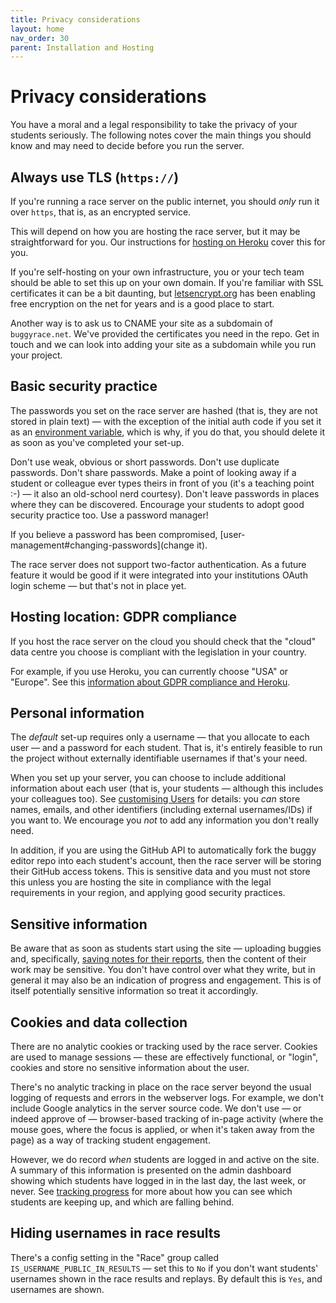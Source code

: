 ```yaml
---
title: Privacy considerations
layout: home
nav_order: 30
parent: Installation and Hosting
---
```


# Privacy considerations

You have a moral and a legal responsibility to take the privacy of your students
seriously. The following notes cover the main things you should know and may
need to decide before you run the server.

## Always use TLS (`https://`)

If you're running a race server on the public internet, you should _only_ run
it over `https`, that is, as an encrypted service.

This will depend on how you are hosting the race server, but it may be
straightforward for you. Our instructions for [hosting on
Heroku](../hosting/heroku) cover this for you.

If you're self-hosting on your own infrastructure, you or your tech team should
be able to set this up on your own domain. If you're familiar with SSL
certificates it can be a bit daunting, but
[letsencrypt.org](https://letsencrypt.org) has been enabling free encryption
on the net for years and is a good place to start.

Another way is to ask us to CNAME your site as a subdomain of `buggyrace.net`.
We've provided the certificates you need in the repo. Get in touch and we can
look into adding your site as a subdomain while you run your project.


## Basic security practice

The passwords you set on the race server are hashed (that is, they are not
stored in plain text) — with the exception of the initial auth code if you set
it as an [environment variable](.../customising/env), which is why, if you do
that, you should delete it as soon as you've completed your set-up.

Don't use weak, obvious or short passwords. Don't use duplicate passwords.
Don't share passwords. Make a point of looking away if a student or colleague
ever types theirs in front of you (it's a teaching point :-) — it also an
old-school nerd courtesy). Don't leave passwords in places where they can be
discovered. Encourage your students to adopt good security practice too. Use a
password manager!

If you believe a password has been compromised,
[user-management#changing-passwords](change it).

The race server does not support two-factor authentication. As a future feature
it would be good if it were integrated into your institutions OAuth login
scheme — but that's not in place yet.

## Hosting location: GDPR compliance

If you host the race server on the cloud you should check that the "cloud" data
centre you choose is compliant with the legislation in your country.

For example, if you use Heroku, you can currently choose "USA" or "Europe". See
this [information about GDPR compliance and Heroku](https://devcenter.heroku.com/articles/gdpr).


## Personal information

The _default_ set-up requires only a username — that you allocate to each user
— and a password for each student. That is, it's entirely feasible to run the
project without externally identifiable usernames if that's your need.

When you set up your server, you can choose to include additional information
about each user (that is, your students — although this includes your colleagues
too). See [customising Users](../customising/users) for details: you _can_
store names, emails, and other identifiers (including external usernames/IDs)
if you want to. We encourage you _not_ to add any information you don't really
need.

In addition, if you are using the GitHub API to automatically fork the buggy
editor repo into each student's account, then the race server will be storing
their GitHub access tokens. This is sensitive data and you must not store this
unless you are hosting the site in compliance with the legal requirements in
your region, and applying good security practices.


## Sensitive information

Be aware that as soon as students start using the site — uploading buggies and,
specifically, [saving notes for their reports](../teaching/progresss), then
the content of their work may be sensitive. You don't have control over what
they write, but in general it may also be an indication of progress and
engagement. This is of itself potentially sensitive information so treat it
accordingly.


## Cookies and data collection

There are no analytic cookies or tracking used by the race server. Cookies are
used to manage sessions — these are effectively functional, or "login", cookies
and store no sensitive information about the user.

There's no analytic tracking in place on the race server beyond the usual
logging of requests and errors in the webserver logs. For example, we don't
include Google analytics in the server source code. We don't use — or indeed
approve of — browser-based tracking of in-page activity (where the mouse goes,
where the focus is applied, or when it's taken away from the page) as a way of
tracking student engagement.

However, we do record _when_ students are logged in and active on the site. A
summary of this information is presented on the admin dashboard showing which
students have logged in in the last day, the last week, or never. See 
[tracking progress](../teaching/progress) for more about how you can see
which students are keeping up, and which are falling behind.


## Hiding usernames in race results

There's a config setting in the "Race" group called
`IS_USERNAME_PUBLIC_IN_RESULTS` — set this to `No` if you don't want students'
usernames shown in the race results and replays. By default this is `Yes`, and
usernames are shown.


